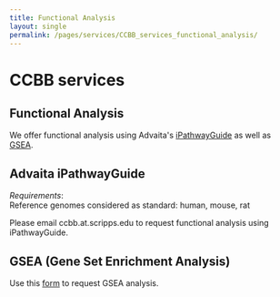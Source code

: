 ```yaml
---
title: Functional Analysis
layout: single
permalink: /pages/services/CCBB_services_functional_analysis/
---
```


# CCBB services

## Functional Analysis

We offer functional analysis using Advaita's [iPathwayGuide](https://advaitabio.com/bioinformatics/ipathwayguide/) as well as [GSEA](https://www.gsea-msigdb.org/gsea/index.jsp).


## Advaita iPathwayGuide

*Requirements*:  
Reference genomes considered as standard: human, mouse, rat  

Please email ccbb.at.scripps.edu to request functional analysis using iPathwayGuide.  

## GSEA (Gene Set Enrichment Analysis) 

Use this [form](https://docs.google.com/forms/d/1eUos4nvPuahBiz65t2YHCKOz8URDepr0a0BkV7d8ES8/edit)  to request GSEA analysis. 








